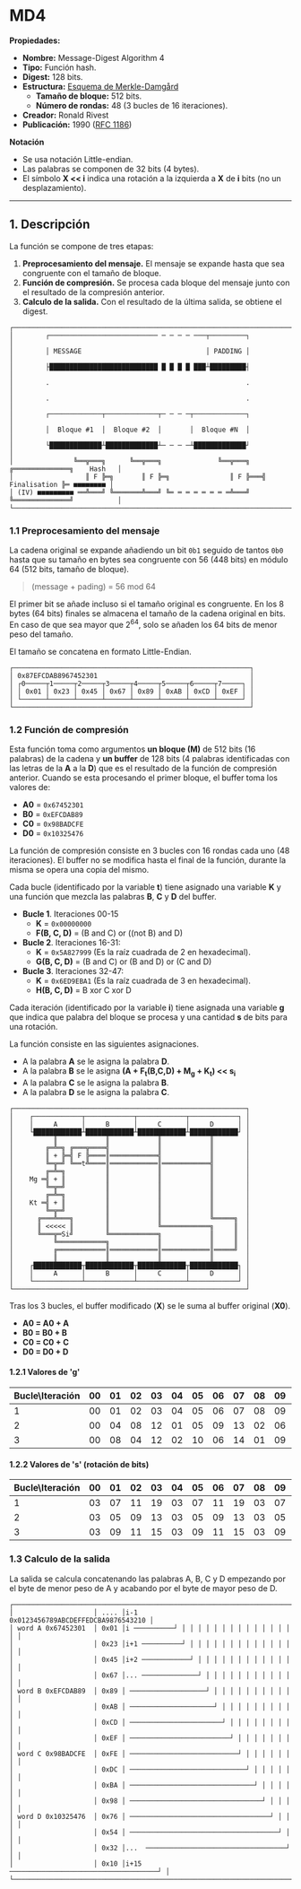 # MD4

**Propiedades:**
- **Nombre:** Message-Digest Algorithm 4
- **Tipo:** Función hash.
- **Digest:** 128 bits.
- **Estructura:** [Esquema de Merkle-Damgård](../Conceptos/Esquema%20Merkle-Damgård.md)
    - **Tamaño de bloque:** 512 bits.
    - **Número de rondas:** 48 (3 bucles de 16 iteraciones).
- **Creador:** Ronald Rivest
- **Publicación:** 1990 ([RFC 1186](https://www.rfc-editor.org/rfc/rfc1186))

**Notación**
- Se usa notación Little-endian.
- Las palabras se componen de 32 bits (4 bytes).
- El símbolo **X << i** indica una rotación a la izquierda a **X** de **i** bits (no un desplazamiento).

---
## 1. Descripción
La función se compone de tres etapas:
1. **Preprocesamiento del mensaje.** El mensaje se expande hasta que sea congruente con el tamaño de bloque.
2. **Función de compresión.** Se procesa cada bloque del mensaje junto con el resultado de la compresión anterior.
3. **Calculo de la salida.** Con el resultado de la última salida, se obtiene el digest.

```
┌─────────────────────────────────────────────────────────────────────────────────────────┐
│        ┌─────────────────────────── ─ ─ ─ ─ ───┬─────────┐                              │
│        │ MESSAGE                               │ PADDING │                              │
│        ├███████████████████████████ █ █ █ █ ███┴█████████┤                              │
│        .                                                 .                              │
│        .                                                 .                              │
│        ┌─────────────┬─────────────┬─ ─ ─ ─┬─────────────┐                              │
│        │  Bloque #1  │  Bloque #2  │       │  Bloque #N  │                              │
│        └█████████████┴█████████████┴─ ─ ─ ─┴█████████████┘                              │
│               ╚══╦═══╗      ╚══╦═══╗              ╚══╦═══╗   ╔══════════════╗    Hash   │
│                  ║ F ╠═╗       ║ F ╠═╗               ║ F ╠═══╣ Finalisation ╠═ ■■■■■■■■ │
│ (IV) ■■■■■■■■■ ══╩═══╝ ╚═══════╩═══╝ ╚═ ═ ═ ═ ═ ═ ═ ═╩═══╝   ╚══════════════╝           │
└─────────────────────────────────────────────────────────────────────────────────────────┘
```

### 1.1 Preprocesamiento del mensaje
La cadena original se expande añadiendo un bit `0b1` seguido de tantos `0b0` hasta que su tamaño en bytes sea congruente con 56 (448 bits) en módulo 64 (512 bits, tamaño de bloque).

> (message + pading) = 56 mod 64

El primer bit se añade incluso si el tamaño original es congruente. En los 8 bytes (64 bits) finales se almacena el tamaño de la cadena original en bits. En caso de que sea mayor que 2<sup>64</sup>, solo se añaden los 64 bits de menor peso del tamaño.

El tamaño se concatena en formato Little-Endian.

```
┌───────────────────────────────────────────────────────────┐
│ 0x87EFCDAB8967452301                                      │
│ ┌0─────┬1─────┬2─────┬3─────┬4─────┬5─────┬6─────┬7─────┐ │
│ │ 0x01 │ 0x23 │ 0x45 │ 0x67 │ 0x89 │ 0xAB │ 0xCD │ 0xEF │ │
│ └──────┴──────┴──────┴──────┴──────┴──────┴──────┴──────┘ │
└───────────────────────────────────────────────────────────┘
```

### 1.2 Función de compresión
Esta función toma como argumentos **un bloque (M)** de 512 bits (16 palabras) de la cadena y **un buffer** de 128 bits (4 palabras identificadas con las letras de la **A** a la **D**) que es el resultado de la función de compresión anterior. Cuando se esta procesando el primer bloque, el buffer toma los valores de:
- **A0** = `0x67452301`
- **B0** = `0xEFCDAB89`
- **C0** = `0x98BADCFE`
- **D0** = `0x10325476`

La función de compresión consiste en 3 bucles con 16 rondas cada uno (48 iteraciones). El buffer no se modifica hasta el final de la función, durante la misma se opera una copia del mismo.

Cada bucle (identificado por la variable **t**) tiene asignado una variable **K** y una función que mezcla las palabras **B**, **C** y **D** del buffer.
- **Bucle 1**. Iteraciones 00-15
	- **K** = `0x00000000`
	- **F(B, C, D)** = (B and C)  or ((not B)  and D)
- **Bucle 2**. Iteraciones 16-31:
	- **K** = `0x5A827999` (Es la raíz cuadrada de 2 en hexadecimal).
	- **G(B, C, D)** = (B and C) or (B and D) or (C and D)
- **Bucle 3**. Iteraciones 32-47:
	- **K** = `0x6ED9EBA1` (Es la raíz cuadrada de 3 en hexadecimal).
	- **H(B, C, D)** = B xor C xor D

Cada iteración (identificado por la variable **i**) tiene asignada una variable **g** que indica que palabra del bloque se procesa y una cantidad **s** de bits para una rotación.

La función consiste en las siguientes asignaciones.
- A la palabra **A** se le asigna la palabra **D**.
- A la palabra **B** se le asigna  **(A + F<sub>t</sub>(B,C,D) + M<sub>g</sub> + K<sub>t</sub>) << s<sub>i</sub>**
- A la palabra **C** se le asigna la palabra **B**.
- A la palabra **D** se le asigna la palabra **C**.

```
┌──────────────────────────────────────────────────────────┐
│    ┌────────────┬────────────┬────────────┬────────────┐ │
│    │     A      │     B      │     C      │     D      │ │
│    └████████████┴████████████┴████████████┴████████████┘ │
│          ║            ║            ║            ║        │
│        ╔═╩═╗ ╔═══╦════╣            ║            ║        │
│        ║ + ╠═╣ F ╠════║════════════╣            ║        │
│        ╚═╦═╝ ╚══t╩════║════════════║════════════╣        │
│        ╔═╩═╗          ║            ║            ║        │
│    Mg ═╣ + ║          ║            ║            ║        │
│        ╚═╦═╝          ║            ║            ║        │
│        ╔═╩═╗          ║            ║            ║        │
│    Kt ═╣ + ║          ║            ║            ║        │
│        ╚═╦═╝          ║            ║            ║        │
│      ╔═══╩═══╗        ║            ║            ╚═════╗  │
│      ║ <<<<< ║        ║            ╚════════════╗     ║  │
│      ╚═══╦═Si╝        ╚════════════╗            ║     ║  │
│          ╚════════════╗            ║            ║     ║  │
│          ╔════════════║════════════║════════════║═════╝  │
│          ║            ║            ║            ║        │
│    ┌████████████┬████████████┬████████████┬████████████┐ │
│    │     A      │     B      │     C      │     D      │ │
│    └────────────┴────────────┴────────────┴────────────┘ │
└──────────────────────────────────────────────────────────┘
```

Tras los 3 bucles, el buffer modificado (**X**) se le suma al buffer original (**X0**).
- **A0 = A0 + A**
- **B0 = B0 + B**
- **C0 = C0 + C**
- **D0 = D0 + D**

#### 1.2.1 Valores de 'g'
| Bucle\Iteración | 00  | 01  | 02  | 03  | 04  | 05  | 06  | 07  | 08  | 09  | 0A  | 0B  | 0C  | 0D  | 0E  | 0F  |
| :-------------- | --- | --- | --- | --- | --- | --- | --- | --- | --- | --- | --- | --- | --- | --- | --- | --- |
| 1               | 00  | 01  | 02  | 03  | 04  | 05  | 06  | 07  | 08  | 09  | 10  | 11  | 12  | 13  | 14  | 15  |
| 2               | 00  | 04  | 08  | 12  | 01  | 05  | 09  | 13  | 02  | 06  | 10  | 14  | 03  | 07  | 11  | 15  |
| 3               | 00  | 08  | 04  | 12  | 02  | 10  | 06  | 14  | 01  | 09  | 05  | 13  | 03  | 11  | 07  | 15  |


#### 1.2.2 Valores de 's' (rotación de bits)
| Bucle\Iteración | 00  | 01  | 02  | 03  | 04  | 05  | 06  | 07  | 08  | 09  | 0A  | 0B  | 0C  | 0D  | 0E  | 0F  |
| :-------------- | --- | --- | --- | --- | --- | --- | --- | --- | --- | --- | --- | --- | --- | --- | --- | --- |
| 1               | 03  | 07  | 11  | 19  | 03  | 07  | 11  | 19  | 03  | 07  | 11  | 19  | 03  | 07  | 11  | 19  |
| 2               | 03  | 05  | 09  | 13  | 03  | 05  | 09  | 13  | 03  | 05  | 09  | 13  | 03  | 05  | 09  | 13  |
| 3               | 03  | 09  | 11  | 15  | 03  | 09  | 11  | 15  | 03  | 09  | 11  | 15  | 03  | 09  | 11  | 15  |

### 1.3 Calculo de la salida
La salida se calcula concatenando las palabras A, B, C y D empezando por el byte de menor peso de A y acabando por el byte de mayor peso de D.
```
┌────────────────────────────────────────────────────────────────────────┐
│                    │ .... │i-1      0x0123456789ABCDEFFEDCBA9876543210 │
│ word A 0x67452301  │ 0x01 │i ──────────┘ │ │ │ │ │ │ │ │ │ │ │ │ │ │ │ │
│                    │ 0x23 │i+1 ──────────┘ │ │ │ │ │ │ │ │ │ │ │ │ │ │ │
│                    │ 0x45 │i+2 ────────────┘ │ │ │ │ │ │ │ │ │ │ │ │ │ │
│                    │ 0x67 │... ──────────────┘ │ │ │ │ │ │ │ │ │ │ │ │ │
│ word B 0xEFCDAB89  │ 0x89 │ ───────────────────┘ │ │ │ │ │ │ │ │ │ │ │ │
│                    │ 0xAB │ ─────────────────────┘ │ │ │ │ │ │ │ │ │ │ │
│                    │ 0xCD │ ───────────────────────┘ │ │ │ │ │ │ │ │ │ │
│                    │ 0xEF │ ─────────────────────────┘ │ │ │ │ │ │ │ │ │
│ word C 0x98BADCFE  │ 0xFE │ ───────────────────────────┘ │ │ │ │ │ │ │ │
│                    │ 0xDC │ ─────────────────────────────┘ │ │ │ │ │ │ │
│                    │ 0xBA │ ───────────────────────────────┘ │ │ │ │ │ │
│                    │ 0x98 │ ─────────────────────────────────┘ │ │ │ │ │
│ word D 0x10325476  │ 0x76 │ ───────────────────────────────────┘ │ │ │ │
│                    │ 0x54 │ ─────────────────────────────────────┘ │ │ │
│                    │ 0x32 │...  ───────────────────────────────────┘ │ │
│                    │ 0x10 │i+15 ─────────────────────────────────────┘ │
└────────────────────────────────────────────────────────────────────────┘
```
